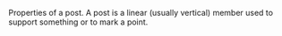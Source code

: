 Properties of a post. A post is a linear (usually vertical) member used to support something or to mark a point.